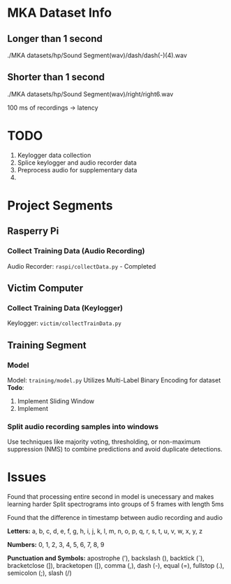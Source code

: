 
# MKA Dataset Info

## Longer than 1 second
./MKA datasets/hp/Sound Segment(wav)/dash/dash(-)(4).wav

## Shorter than 1 second
./MKA datasets/hp/Sound Segment(wav)/right/right6.wav

100 ms of recordings -> latency


# TODO
1. Keylogger data collection
2. Splice keylogger and audio recorder data
3. Preprocess audio for supplementary data
4. 



# Project Segments

## Rasperry Pi
### Collect Training Data (Audio Recording)
Audio Recorder: `raspi/collectData.py` - Completed

## Victim Computer
### Collect Training Data (Keylogger)
Keylogger: `victim/collectTrainData.py`

## Training Segment
### Model
Model: `training/model.py`
Utilizes Multi-Label Binary Encoding for dataset
**Todo**:
1. Implement Sliding Window
2. Implement

### Split audio recording samples into windows
Use techniques like majority voting, thresholding, or non-maximum suppression (NMS) to combine predictions and avoid duplicate detections.


# Issues

Found that processing entire second in model is unecessary and makes learning harder
    Split spectrograms into groups of 5 frames with length 5ms

Found that the difference in timestamp between audio recording and audio

**Letters:**
a, b, c, d, e, f, g, h, i, j, k, l, m, n, o, p, q, r, s, t, u, v, w, x, y, z

**Numbers:**
0, 1, 2, 3, 4, 5, 6, 7, 8, 9

**Punctuation and Symbols:**
apostrophe (’), backslash (), backtick (`), bracketclose (]), bracketopen ([), comma (,), dash (-), equal (=), fullstop (.), semicolon (;), slash (/)
